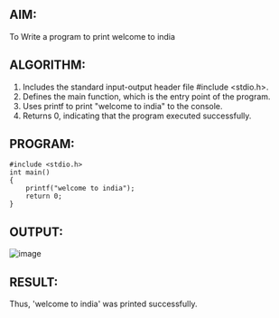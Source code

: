 ## AIM:
To Write a program to print welcome to india
## ALGORITHM:
1. Includes the standard input-output header file #include <stdio.h>.
2. Defines the main function, which is the entry point of the program.
3. Uses printf to print "welcome to india" to the console.
4. Returns 0, indicating that the program executed successfully.
## PROGRAM:
```
#include <stdio.h>
int main()
{
    printf("welcome to india");
    return 0;
}
```
## OUTPUT:
![image](https://github.com/VerginJenifer/c-programming-ex1/assets/136251012/81e5075f-ac2c-4fb3-b33d-15a324c9db92)

## RESULT:
Thus, 'welcome to india' was printed successfully.

